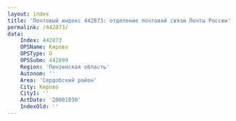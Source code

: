 ```yaml
---
layout: index
title: 'Почтовый индекс 442873: отделение почтовой связи Почты России'
permalink: /442873/
data:
    Index: 442873
    OPSName: Кирово
    OPSType: О
    OPSSubm: 442899
    Region: 'Пензенская область'
    Autonom: ''
    Area: 'Сердобский район'
    City: Кирово
    City1: ''
    ActDate: '20001030'
    IndexOld: ''
---
```

